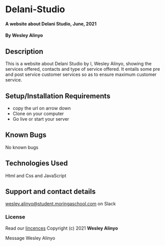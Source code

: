 # Delani-Studio
#### A website about Delani Studio, June, 2021
#### By **Wesley Alinyo**
## Description
This is a website about Delani Studio by I, Wesley Alinyo, showing the services offered, contacts and type of service offered. It entails some pre and post service customer services so as to ensure maximum customer service.
## Setup/Installation Requirements
- copy the url on arrow down
- Clone on your computer
- Go live or start your server
## Known Bugs
No known bugs
## Technologies Used
Html and Css and JavaScript
## Support and contact details
wesley.alinyo@student.moringaschool.com on Slack
### License
Read our [lincences](./Lincense)
Copyright (c) 2021 
**Wesley Alinyo**


Message Wesley Alinyo










